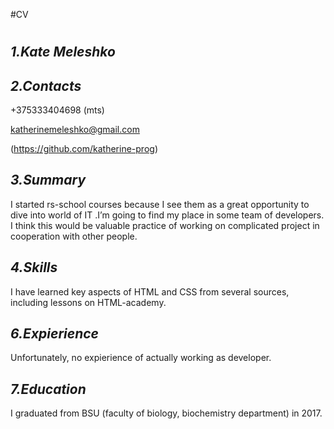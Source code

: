#CV<h1></h1>

***1.Kate Meleshko***
---------------------
***2.Contacts***
---------------------
+375333404698 (mts)

katherinemeleshko@gmail.com

(https://github.com/katherine-prog)

***3.Summary***
----------------
I started rs-school courses because I see them as a great opportunity to dive into world of IT .I’m going to find my place in some team of developers. I think this would be valuable practice of working on complicated project in cooperation with other people.

***4.Skills***
---------------
I have learned key aspects of HTML and CSS from several sources, including lessons on HTML-academy. 

***6.Expierience***
-------------------
Unfortunately, no expierience of actually working as developer.

***7.Education***
-----------------
I graduated from BSU (faculty of biology, biochemistry department) in 2017. 

